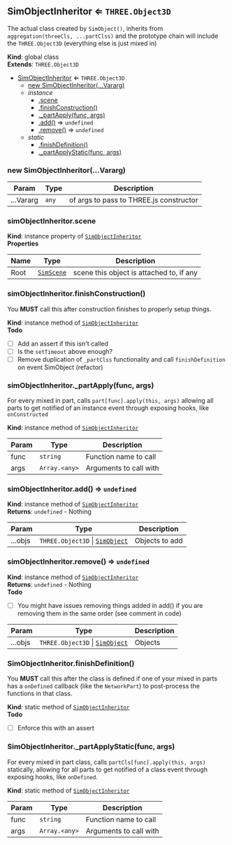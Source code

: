 <a name="SimObjectInheritor"></a>

## SimObjectInheritor ⇐ <code>THREE.Object3D</code>
The actual class created by `SimObject()`, inherits from`aggregation(threeCls, ...partClss)` and the prototype chainwill include the `THREE.Object3D` (everything else is just mixed in)

**Kind**: global class  
**Extends**: <code>THREE.Object3D</code>  

* [SimObjectInheritor](#SimObjectInheritor) ⇐ <code>THREE.Object3D</code>
    * [new SimObjectInheritor(...Vararg)](#new_SimObjectInheritor_new)
    * _instance_
        * [.scene](#SimObjectInheritor+scene)
        * [.finishConstruction()](#SimObjectInheritor+finishConstruction)
        * [._partApply(func, args)](#SimObjectInheritor+_partApply)
        * [.add()](#SimObjectInheritor+add) ⇒ <code>undefined</code>
        * [.remove()](#SimObjectInheritor+remove) ⇒ <code>undefined</code>
    * _static_
        * [.finishDefinition()](#SimObjectInheritor.finishDefinition)
        * [._partApplyStatic(func, args)](#SimObjectInheritor._partApplyStatic)

<a name="new_SimObjectInheritor_new"></a>

### new SimObjectInheritor(...Vararg)

| Param | Type | Description |
| --- | --- | --- |
| ...Vararg | <code>any</code> | of args to pass to THREE.js constructor |

<a name="SimObjectInheritor+scene"></a>

### simObjectInheritor.scene
**Kind**: instance property of [<code>SimObjectInheritor</code>](#SimObjectInheritor)  
**Properties**

| Name | Type | Description |
| --- | --- | --- |
| Root | [<code>SimScene</code>](#SimScene) | scene this object is attached to, if any |

<a name="SimObjectInheritor+finishConstruction"></a>

### simObjectInheritor.finishConstruction()
You **MUST** call this after construction finishes to properly setupthings.

**Kind**: instance method of [<code>SimObjectInheritor</code>](#SimObjectInheritor)  
**Todo**

- [ ] Add an assert if this isn't called
- [ ] Is the `setTimeout` above enough?
- [ ] Remove duplication of `_partClss` functionalityand call `finishDefinition` on event SimObject (refactor)

<a name="SimObjectInheritor+_partApply"></a>

### simObjectInheritor.\_partApply(func, args)
For every mixed in part, calls `part[func].apply(this, args)` allowingall parts to get notified of an instance event through exposing hooks, like`onConstructed`

**Kind**: instance method of [<code>SimObjectInheritor</code>](#SimObjectInheritor)  

| Param | Type | Description |
| --- | --- | --- |
| func | <code>string</code> | Function name to call |
| args | <code>Array.&lt;any&gt;</code> | Arguments to call with |

<a name="SimObjectInheritor+add"></a>

### simObjectInheritor.add() ⇒ <code>undefined</code>
**Kind**: instance method of [<code>SimObjectInheritor</code>](#SimObjectInheritor)  
**Returns**: <code>undefined</code> - Nothing  

| Param | Type | Description |
| --- | --- | --- |
| ...objs | <code>THREE.Object3D</code> \| [<code>SimObject</code>](#SimObject) | Objects to add |

<a name="SimObjectInheritor+remove"></a>

### simObjectInheritor.remove() ⇒ <code>undefined</code>
**Kind**: instance method of [<code>SimObjectInheritor</code>](#SimObjectInheritor)  
**Returns**: <code>undefined</code> - Nothing  
**Todo**

- [ ] You might have issues removing things added in add()if you are removing them in the same order (see comment in code)


| Param | Type | Description |
| --- | --- | --- |
| ...objs | <code>THREE.Object3D</code> \| [<code>SimObject</code>](#SimObject) | Objects |

<a name="SimObjectInheritor.finishDefinition"></a>

### SimObjectInheritor.finishDefinition()
You **MUST** call this after the class is defined if one of yourmixed in parts has a `onDefined` callback (like the `NetworkPart`)to post-process the functions in that class.

**Kind**: static method of [<code>SimObjectInheritor</code>](#SimObjectInheritor)  
**Todo**

- [ ] Enforce this with an assert

<a name="SimObjectInheritor._partApplyStatic"></a>

### SimObjectInheritor.\_partApplyStatic(func, args)
For every mixed in part class, calls `partCls[func].apply(this, args)`statically, allowing for all parts to get notified of a class event throughexposing hooks, like `onDefined`.

**Kind**: static method of [<code>SimObjectInheritor</code>](#SimObjectInheritor)  

| Param | Type | Description |
| --- | --- | --- |
| func | <code>string</code> | Function name to call |
| args | <code>Array.&lt;any&gt;</code> | Arguments to call with |

